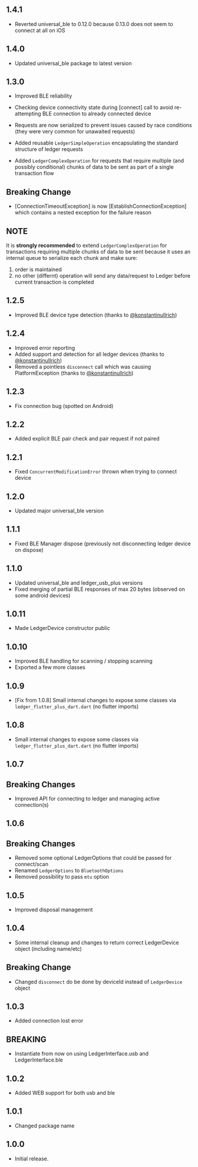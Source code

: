 ## 1.4.1

- Reverted universal_ble to 0.12.0 because 0.13.0 does not seem to connect at all on iOS

## 1.4.0

- Updated universal_ble package to latest version

## 1.3.0

- Improved BLE reliability
- Checking device connectivity state during [connect] call to avoid re-attempting BLE connection to already connected device
- Requests are now serialized to prevent issues caused by race conditions (they were very common for unawaited requests)

- Added reusable `LedgerSimpleOperation` encapsulating the standard structure of ledger requests
- Added `LedgerComplexOperation` for requests that require multiple (and possibly conditional) chunks of data to be sent as part of a single transaction flow

## Breaking Change

- [ConnectionTimeoutException] is now [EstablishConnectionException] which contains a nested exception for the failure reason

## NOTE

It is **strongly recommended** to extend `LedgerComplexOperation` for transactions requiring multiple chunks of data to be sent because it uses an internal
queue to serialize each chunk and make sure:
1. order is maintained 
2. no other (differnt) operation will send any data/request to Ledger before current transaction is completed

## 1.2.5

- Improved BLE device type detection (thanks to [@konstantinullrich](https://github.com/konstantinullrich))

## 1.2.4

- Improved error reporting
- Added support and detection for all ledger devices (thanks to [@konstantinullrich](https://github.com/konstantinullrich))
- Removed a pointless `disconnect` call which was causing PlatformException (thanks to [@konstantinullrich](https://github.com/konstantinullrich))

## 1.2.3

- Fix connection bug (spotted on Android)

## 1.2.2

- Added explicit BLE pair check and pair request if not paired

## 1.2.1

- Fixed `ConcurrentModificationError` thrown when trying to connect device

## 1.2.0

- Updated major universal_ble version

## 1.1.1

- Fixed BLE Manager dispose (previously not disconnecting ledger device on dispose)

## 1.1.0

- Updated universal_ble and ledger_usb_plus versions
- Fixed merging of partial BLE responses of max 20 bytes (observed on some android devices)

## 1.0.11

- Made LedgerDevice constructor public

## 1.0.10

- Improved BLE handling for scanning / stopping scanning
- Exported a few more classes

## 1.0.9

- [Fix from 1.0.8] Small internal changes to expose some classes via `ledger_flutter_plus_dart.dart` (no flutter imports)

## 1.0.8

- Small internal changes to expose some classes via `ledger_flutter_plus_dart.dart` (no flutter imports)

## 1.0.7

## Breaking Changes

- Improved API for connecting to ledger and managing active connection(s)

## 1.0.6

## Breaking Changes

- Removed some optional LedgerOptions that could be passed for connect/scan
- Renamed `LedgerOptions` to `BluetoothOptions`
- Removed possibility to pass `mtu` option

## 1.0.5

- Improved disposal management

## 1.0.4

- Some internal cleanup and changes to return correct LedgerDevice object (including name/etc)

## Breaking Change

- Changed `disconnect` do be done by deviceId instead of `LedgerDevice` object

## 1.0.3

- Added connection lost error

## BREAKING

- Instantiate from now on using LedgerInterface.usb and LedgerInterface.ble

## 1.0.2

- Added WEB support for both usb and ble

## 1.0.1

- Changed package name

## 1.0.0

- Initial release.
